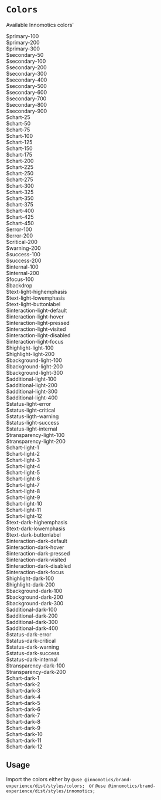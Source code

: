 # `Colors`
 Available Innomotics colors'

<div className='color-wrapper'>
<div className="color-item light"><div id="colorcube" style={{"backgroundColor": "#e1f000" }}></div><div id="name">$primary-100</div></div>
<div className="color-item light"><div id="colorcube" style={{"backgroundColor": "#08191f" }}></div><div id="name">$primary-200</div></div>
<div className="color-item light"><div id="colorcube" style={{"backgroundColor": "#ffffff" }}></div><div id="name">$primary-300</div></div>
<div className="color-item light"><div id="colorcube" style={{"backgroundColor": "#f1f4f6" }}></div><div id="name">$secondary-50</div></div>
<div className="color-item light"><div id="colorcube" style={{"backgroundColor": "#e4eaed" }}></div><div id="name">$secondary-100</div></div>
<div className="color-item light"><div id="colorcube" style={{"backgroundColor": "#cad5da" }}></div><div id="name">$secondary-200</div></div>
<div className="color-item light"><div id="colorcube" style={{"backgroundColor": "#b2c1c7" }}></div><div id="name">$secondary-300</div></div>
<div className="color-item light"><div id="colorcube" style={{"backgroundColor": "#9aacb4" }}></div><div id="name">$secondary-400</div></div>
<div className="color-item light"><div id="colorcube" style={{"backgroundColor": "#83979f" }}></div><div id="name">$secondary-500</div></div>
<div className="color-item light"><div id="colorcube" style={{"backgroundColor": "#6d818a" }}></div><div id="name">$secondary-600</div></div>
<div className="color-item light"><div id="colorcube" style={{"backgroundColor": "#566b73" }}></div><div id="name">$secondary-700</div></div>
<div className="color-item light"><div id="colorcube" style={{"backgroundColor": "#40545b" }}></div><div id="name">$secondary-800</div></div>
<div className="color-item light"><div id="colorcube" style={{"backgroundColor": "#2a3b40" }}></div><div id="name">$secondary-900</div></div>
<div className="color-item light"><div id="colorcube" style={{"backgroundColor": "#6060f9" }}></div><div id="name">$chart-25</div></div>
<div className="color-item light"><div id="colorcube" style={{"backgroundColor": "#86a3ff" }}></div><div id="name">$chart-50</div></div>
<div className="color-item light"><div id="colorcube" style={{"backgroundColor": "#cc68fa" }}></div><div id="name">$chart-75</div></div>
<div className="color-item light"><div id="colorcube" style={{"backgroundColor": "#ddabff" }}></div><div id="name">$chart-100</div></div>
<div className="color-item light"><div id="colorcube" style={{"backgroundColor": "#00a3a8" }}></div><div id="name">$chart-125</div></div>
<div className="color-item light"><div id="colorcube" style={{"backgroundColor": "#aa5103" }}></div><div id="name">$chart-150</div></div>
<div className="color-item light"><div id="colorcube" style={{"backgroundColor": "#fd9e4b" }}></div><div id="name">$chart-175</div></div>
<div className="color-item light"><div id="colorcube" style={{"backgroundColor": "#5b011c" }}></div><div id="name">$chart-200</div></div>
<div className="color-item light"><div id="colorcube" style={{"backgroundColor": "#ff145a" }}></div><div id="name">$chart-225</div></div>
<div className="color-item light"><div id="colorcube" style={{"backgroundColor": "#ffd8e4" }}></div><div id="name">$chart-250</div></div>
<div className="color-item light"><div id="colorcube" style={{"backgroundColor": "#009b6a" }}></div><div id="name">$chart-275</div></div>
<div className="color-item light"><div id="colorcube" style={{"backgroundColor": "#4ed69b" }}></div><div id="name">$chart-300</div></div>
<div className="color-item light"><div id="colorcube" style={{"backgroundColor": "#1b1b81" }}></div><div id="name">$chart-325</div></div>
<div className="color-item light"><div id="colorcube" style={{"backgroundColor": "#c3d2ff" }}></div><div id="name">$chart-350</div></div>
<div className="color-item light"><div id="colorcube" style={{"backgroundColor": "#f051a0" }}></div><div id="name">$chart-375</div></div>
<div className="color-item light"><div id="colorcube" style={{"backgroundColor": "#f36eb0" }}></div><div id="name">$chart-400</div></div>
<div className="color-item light"><div id="colorcube" style={{"backgroundColor": "#aa880f" }}></div><div id="name">$chart-425</div></div>
<div className="color-item light"><div id="colorcube" style={{"backgroundColor": "#bc991d" }}></div><div id="name">$chart-450</div></div>
<div className="color-item light"><div id="colorcube" style={{"backgroundColor": "#ff88ab" }}></div><div id="name">$error-100</div></div>
<div className="color-item light"><div id="colorcube" style={{"backgroundColor": "#cb0e0e" }}></div><div id="name">$error-200</div></div>
<div className="color-item light"><div id="colorcube" style={{"backgroundColor": "#fc7703" }}></div><div id="name">$critical-200</div></div>
<div className="color-item light"><div id="colorcube" style={{"backgroundColor": "#f0cb49" }}></div><div id="name">$warning-200</div></div>
<div className="color-item light"><div id="colorcube" style={{"backgroundColor": "#4ed69b" }}></div><div id="name">$success-100</div></div>
<div className="color-item light"><div id="colorcube" style={{"backgroundColor": "#02884e" }}></div><div id="name">$success-200</div></div>
<div className="color-item light"><div id="colorcube" style={{"backgroundColor": "#ddabff" }}></div><div id="name">$internal-100</div></div>
<div className="color-item light"><div id="colorcube" style={{"backgroundColor": "#8936af" }}></div><div id="name">$internal-200</div></div>
<div className="color-item light"><div id="colorcube" style={{"backgroundColor": "#1491eb" }}></div><div id="name">$focus-100</div></div>
<div className="color-item light"><div id="colorcube" style={{"backgroundColor": "#00000099" }}></div><div id="name">$backdrop</div></div>
<div className="color-item light"><div id="colorcube" style={{"backgroundColor": "#08191f" }}></div><div id="name">$text-light-highemphasis</div></div>
<div className="color-item light"><div id="colorcube" style={{"backgroundColor": "#40545b" }}></div><div id="name">$text-light-lowemphasis</div></div>
<div className="color-item light"><div id="colorcube" style={{"backgroundColor": "#ffffff" }}></div><div id="name">$text-light-buttonlabel</div></div>
<div className="color-item light"><div id="colorcube" style={{"backgroundColor": "#08191f" }}></div><div id="name">$interaction-light-default</div></div>
<div className="color-item light"><div id="colorcube" style={{"backgroundColor": "#40545b" }}></div><div id="name">$interaction-light-hover</div></div>
<div className="color-item light"><div id="colorcube" style={{"backgroundColor": "#2a3b40" }}></div><div id="name">$interaction-light-pressed</div></div>
<div className="color-item light"><div id="colorcube" style={{"backgroundColor": "#40545b" }}></div><div id="name">$interaction-light-visited</div></div>
<div className="color-item light"><div id="colorcube" style={{"backgroundColor": "#9aacb4" }}></div><div id="name">$interaction-light-disabled</div></div>
<div className="color-item light"><div id="colorcube" style={{"backgroundColor": "#1491eb" }}></div><div id="name">$interaction-light-focus</div></div>
<div className="color-item light"><div id="colorcube" style={{"backgroundColor": "#08191f" }}></div><div id="name">$highlight-light-100</div></div>
<div className="color-item light"><div id="colorcube" style={{"backgroundColor": "#e1f000" }}></div><div id="name">$highlight-light-200</div></div>
<div className="color-item light"><div id="colorcube" style={{"backgroundColor": "#e1f000" }}></div><div id="name">$background-light-100</div></div>
<div className="color-item light"><div id="colorcube" style={{"backgroundColor": "#ffffff" }}></div><div id="name">$background-light-200</div></div>
<div className="color-item light"><div id="colorcube" style={{"backgroundColor": "#f1f4f6" }}></div><div id="name">$background-light-300</div></div>
<div className="color-item light"><div id="colorcube" style={{"backgroundColor": "#e4eaed" }}></div><div id="name">$additional-light-100</div></div>
<div className="color-item light"><div id="colorcube" style={{"backgroundColor": "#cad5da" }}></div><div id="name">$additional-light-200</div></div>
<div className="color-item light"><div id="colorcube" style={{"backgroundColor": "#9aacb4" }}></div><div id="name">$additional-light-300</div></div>
<div className="color-item light"><div id="colorcube" style={{"backgroundColor": "#2a3b40" }}></div><div id="name">$additional-light-400</div></div>
<div className="color-item light"><div id="colorcube" style={{"backgroundColor": "#cb0e0e" }}></div><div id="name">$status-light-error</div></div>
<div className="color-item light"><div id="colorcube" style={{"backgroundColor": "#fc7703" }}></div><div id="name">$status-light-critical</div></div>
<div className="color-item light"><div id="colorcube" style={{"backgroundColor": "#f0cb49" }}></div><div id="name">$status-ligth-warning</div></div>
<div className="color-item light"><div id="colorcube" style={{"backgroundColor": "#02884e" }}></div><div id="name">$status-light-success</div></div>
<div className="color-item light"><div id="colorcube" style={{"backgroundColor": "#8936af" }}></div><div id="name">$status-light-internal</div></div>
<div className="color-item light"><div id="colorcube" style={{"backgroundColor": "#08191f" ,"opacity": "0.05"}}></div><div id="name">$transparency-light-100</div></div>
<div className="color-item light"><div id="colorcube" style={{"backgroundColor": "#08191f" ,"opacity": "0.2"}}></div><div id="name">$transparency-light-200</div></div>
<div className="color-item light"><div id="colorcube" style={{"backgroundColor": "#08191f" }}></div><div id="name">$chart-light-1</div></div>
<div className="color-item light"><div id="colorcube" style={{"backgroundColor": "#6d818a" }}></div><div id="name">$chart-light-2</div></div>
<div className="color-item light"><div id="colorcube" style={{"backgroundColor": "#6060f9" }}></div><div id="name">$chart-light-3</div></div>
<div className="color-item light"><div id="colorcube" style={{"backgroundColor": "#cc68fa" }}></div><div id="name">$chart-light-4</div></div>
<div className="color-item light"><div id="colorcube" style={{"backgroundColor": "#00a3a8" }}></div><div id="name">$chart-light-5</div></div>
<div className="color-item light"><div id="colorcube" style={{"backgroundColor": "#aa5103" }}></div><div id="name">$chart-light-6</div></div>
<div className="color-item light"><div id="colorcube" style={{"backgroundColor": "#ff145a" }}></div><div id="name">$chart-light-7</div></div>
<div className="color-item light"><div id="colorcube" style={{"backgroundColor": "#5b011c" }}></div><div id="name">$chart-light-8</div></div>
<div className="color-item light"><div id="colorcube" style={{"backgroundColor": "#009b6a" }}></div><div id="name">$chart-light-9</div></div>
<div className="color-item light"><div id="colorcube" style={{"backgroundColor": "#1b1b81" }}></div><div id="name">$chart-light-10</div></div>
<div className="color-item light"><div id="colorcube" style={{"backgroundColor": "#f051a0" }}></div><div id="name">$chart-light-11</div></div>
<div className="color-item light"><div id="colorcube" style={{"backgroundColor": "#aa880f" }}></div><div id="name">$chart-light-12</div></div>
<div className="color-item dark"><div id="colorcube" style={{"backgroundColor": "#ffffff" }}></div><div id="name">$text-dark-highemphasis</div></div>
<div className="color-item dark"><div id="colorcube" style={{"backgroundColor": "#b2c1c7" }}></div><div id="name">$text-dark-lowemphasis</div></div>
<div className="color-item dark"><div id="colorcube" style={{"backgroundColor": "#08191f" }}></div><div id="name">$text-dark-buttonlabel</div></div>
<div className="color-item dark"><div id="colorcube" style={{"backgroundColor": "#ffffff" }}></div><div id="name">$interaction-dark-default</div></div>
<div className="color-item dark"><div id="colorcube" style={{"backgroundColor": "#9aacb4" }}></div><div id="name">$interaction-dark-hover</div></div>
<div className="color-item dark"><div id="colorcube" style={{"backgroundColor": "#9aacb4" }}></div><div id="name">$interaction-dark-pressed</div></div>
<div className="color-item dark"><div id="colorcube" style={{"backgroundColor": "#b2c1c7" }}></div><div id="name">$interaction-dark-visited</div></div>
<div className="color-item dark"><div id="colorcube" style={{"backgroundColor": "#9aacb4" }}></div><div id="name">$interaction-dark-disabled</div></div>
<div className="color-item dark"><div id="colorcube" style={{"backgroundColor": "#1491eb" }}></div><div id="name">$interaction-dark-focus</div></div>
<div className="color-item dark"><div id="colorcube" style={{"backgroundColor": "#e1f000" }}></div><div id="name">$highlight-dark-100</div></div>
<div className="color-item dark"><div id="colorcube" style={{"backgroundColor": "#08191f" }}></div><div id="name">$highlight-dark-200</div></div>
<div className="color-item dark"><div id="colorcube" style={{"backgroundColor": "#e1f000" }}></div><div id="name">$background-dark-100</div></div>
<div className="color-item dark"><div id="colorcube" style={{"backgroundColor": "#08191f" }}></div><div id="name">$background-dark-200</div></div>
<div className="color-item dark"><div id="colorcube" style={{"backgroundColor": "#f1f4f6" }}></div><div id="name">$background-dark-300</div></div>
<div className="color-item dark"><div id="colorcube" style={{"backgroundColor": "#e4eaed" }}></div><div id="name">$additional-dark-100</div></div>
<div className="color-item dark"><div id="colorcube" style={{"backgroundColor": "#40545b" }}></div><div id="name">$additional-dark-200</div></div>
<div className="color-item dark"><div id="colorcube" style={{"backgroundColor": "#9aacb4" }}></div><div id="name">$additional-dark-300</div></div>
<div className="color-item dark"><div id="colorcube" style={{"backgroundColor": "#e1f000" }}></div><div id="name">$additional-dark-400</div></div>
<div className="color-item dark"><div id="colorcube" style={{"backgroundColor": "#ff88ab" }}></div><div id="name">$status-dark-error</div></div>
<div className="color-item dark"><div id="colorcube" style={{"backgroundColor": "#fc7703" }}></div><div id="name">$status-dark-critical</div></div>
<div className="color-item dark"><div id="colorcube" style={{"backgroundColor": "#f0cb49" }}></div><div id="name">$status-dark-warning</div></div>
<div className="color-item dark"><div id="colorcube" style={{"backgroundColor": "#4ed69b" }}></div><div id="name">$status-dark-success</div></div>
<div className="color-item dark"><div id="colorcube" style={{"backgroundColor": "#ddabff" }}></div><div id="name">$status-dark-internal</div></div>
<div className="color-item dark"><div id="colorcube" style={{"backgroundColor": "#ffffff" ,"opacity": "0.1"}}></div><div id="name">$transparency-dark-100</div></div>
<div className="color-item dark"><div id="colorcube" style={{"backgroundColor": "#ffffff" ,"opacity": "0.4"}}></div><div id="name">$transparency-dark-200</div></div>
<div className="color-item dark"><div id="colorcube" style={{"backgroundColor": "#e1f000" }}></div><div id="name">$chart-dark-1</div></div>
<div className="color-item dark"><div id="colorcube" style={{"backgroundColor": "#ffffff" }}></div><div id="name">$chart-dark-2</div></div>
<div className="color-item dark"><div id="colorcube" style={{"backgroundColor": "#86a3ff" }}></div><div id="name">$chart-dark-3</div></div>
<div className="color-item dark"><div id="colorcube" style={{"backgroundColor": "#ddabff" }}></div><div id="name">$chart-dark-4</div></div>
<div className="color-item dark"><div id="colorcube" style={{"backgroundColor": "#00a3a8" }}></div><div id="name">$chart-dark-5</div></div>
<div className="color-item dark"><div id="colorcube" style={{"backgroundColor": "#fd9e4b" }}></div><div id="name">$chart-dark-6</div></div>
<div className="color-item dark"><div id="colorcube" style={{"backgroundColor": "#ff145a" }}></div><div id="name">$chart-dark-7</div></div>
<div className="color-item dark"><div id="colorcube" style={{"backgroundColor": "#ffd8e4" }}></div><div id="name">$chart-dark-8</div></div>
<div className="color-item dark"><div id="colorcube" style={{"backgroundColor": "#4ed69b" }}></div><div id="name">$chart-dark-9</div></div>
<div className="color-item dark"><div id="colorcube" style={{"backgroundColor": "#c3d2ff" }}></div><div id="name">$chart-dark-10</div></div>
<div className="color-item dark"><div id="colorcube" style={{"backgroundColor": "#f36eb0" }}></div><div id="name">$chart-dark-11</div></div>
<div className="color-item dark"><div id="colorcube" style={{"backgroundColor": "#bc991d" }}></div><div id="name">$chart-dark-12</div></div>
</div>

 ## Usage 
Import the colors either by 
```@use @innomotics/brand-experience/dist/styles/colors; ```
 or 
``` @use @innomotics/brand-experience/dist/styles/innomotics; ```
